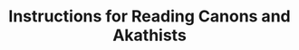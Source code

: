 ---
title: Instructions for Reading Canons and Akathists
weight: 99
type: docs
prev: prayer-book/canons-and-akathists
next: prayer-book/canons-and-akathists
toc: false
---
